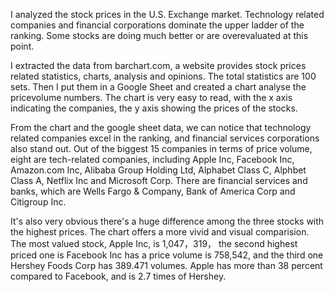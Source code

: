 I analyzed the stock prices in the U.S. Exchange market. Technology related companies and financial corporations dominate the upper ladder of the ranking. Some stocks are doing much better or are overevaluated at this point. 

I extracted the data from barchart.com, a website provides stock prices related statistics, charts, analysis and opinions. The total statistics are 100 sets. Then I put them in a Google Sheet and created a chart analyse the pricevolume numbers. The chart is very easy to read, with the x axis indicating the companies, the y axis showing the prices of the stocks. 

From the chart and the google sheet data, we can notice that technology related companies excel in the ranking, and financial services corporations also stand out. Out of the biggest 15 companies in terms of price volume, eight are tech-related companies, including Apple Inc, Facebook Inc, Amazon.com Inc, Alibaba Group Holding Ltd, Alphabet Class C,
Alphbet Class A, Netflix Inc and Microsoft Corp. There are financial services and banks, which are Wells Fargo & Company, Bank of America Corp and Citigroup Inc. 

It's also very obvious there's a huge difference among the three stocks with the highest prices. The chart offers a more vivid and visual comparision. The most valued stock, Apple Inc, is 1,047，319， the second highest priced one is Facebook Inc has a price volume is 758,542, and the third one Hershey Foods Corp has 389.471 volumes. Apple has more than 38 percent compared to Facebook, and is 2.7 times of Hershey. 
